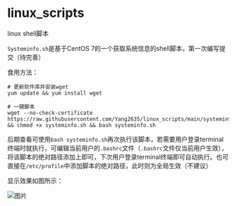 # linux_scripts
linux shell脚本

`Systeminfo.sh`是基于CentOS 7的一个获取系统信息的shell脚本，第一次编写提交（待完善）

食用方法：

```shell
# 更新软件库并安装wget
yum update && yum install wget

# 一键脚本
wget --no-check-certificate https://raw.githubusercontent.com/Yang2635/linux_scripts/main/systeminfo.sh && chmod +x systeminfo.sh && bash systeminfo.sh
```

后期查看可使用`bash systeminfo.sh`再次执行该脚本，若需要用户登录terminal终端时就执行，可编辑当前用户的`.bashrc`文件（`.bashrc`文件仅当前用户生效），将该脚本的绝对路径添加上即可，下次用户登录terminal终端即可自动执行。也可直接在`/etc/profile`中添加脚本的绝对路径，此时则为全局生效（不建议）

显示效果如图所示：

![图片](https://user-images.githubusercontent.com/60431848/111312569-61dea980-869a-11eb-923c-e602b895b888.png)


